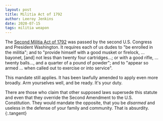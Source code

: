 ```yaml
---
layout: post
title: Militia Act of 1792
author: Leeroy Jenkins
date: 2020-07-15
tags: militia weapon
---
```


The [Second Militia Act of 1792][act] was passed by the second U.S. Congress and
President Washington. It requires each of us dudes to "be enrolled in the
militia"; and to "provide himself with a good musket or firelock, …bayonet,
[and] not less than twenty four cartridges…; or with a good rifle, …twenty
balls…, and a quarter of a pound of powder"; and to "appear so armed … when
called out to exercise or into service".

This mandate still applies. It has been lawfully amended to apply even more
broadly. Arm yourselves well, and be ready. It's your duty.

There are those who claim that other supposed laws supersede this statute and
even that they override the Second Amendment to the U.S. Constitution. They
would mandate the opposite, that you be _disarmed_ and useless in the defense
of your family and community. That is absurdity.
{:.tangent}


[act]: https://web.archive.org/web/20200614024951/https://www.constitution.org/mil/mil_act_1792.htm
